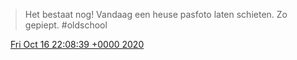 > Het bestaat nog\! Vandaag een heuse pasfoto laten schieten\. Zo gepiept\. \#oldschool

<img src="../../media/tweet.ico" width="12" /> [Fri Oct 16 22:08:39 +0000 2020](https://twitter.com/DromerDenker/status/1317225973159546880)